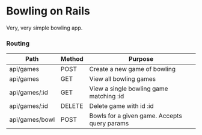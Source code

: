 # Bowling on Rails
Very, very simple bowling app.

### Routing
| Path           | Method | Purpose                                      |
|----------------|--------|----------------------------------------------|
| api/games      |  POST  | Create a new game of bowling                 |
| api/games      |  GET   | View all bowling games                       |
| api/games/:id  |  GET   | View a single bowling game matching :id      |
| api/games/:id  | DELETE | Delete game with id :id                      |
| api/games/bowl |  POST  | Bowls for a given game. Accepts query params |
